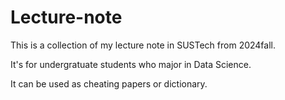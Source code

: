 # Lecture-note
This is a collection of my lecture note in SUSTech from 2024fall. 

It's for undergratuate students who major in Data Science.

It can be used as cheating papers or dictionary.
